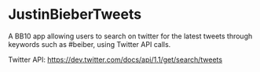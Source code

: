 JustinBieberTweets
==================

A BB10 app allowing users to search on twitter for the latest tweets through keywords such as #beiber, using Twitter API calls.  

Twitter API: https://dev.twitter.com/docs/api/1.1/get/search/tweets
